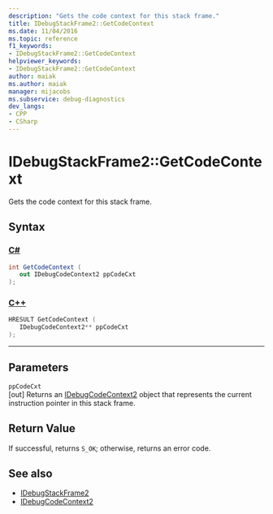 ```yaml
---
description: "Gets the code context for this stack frame."
title: IDebugStackFrame2::GetCodeContext
ms.date: 11/04/2016
ms.topic: reference
f1_keywords:
- IDebugStackFrame2::GetCodeContext
helpviewer_keywords:
- IDebugStackFrame2::GetCodeContext
author: maiak
ms.author: maiak
manager: mijacobs
ms.subservice: debug-diagnostics
dev_langs:
- CPP
- CSharp
---
```

# IDebugStackFrame2::GetCodeContext

Gets the code context for this stack frame.

## Syntax

### [C#](#tab/csharp)
```csharp
int GetCodeContext ( 
   out IDebugCodeContext2 ppCodeCxt
);
```
### [C++](#tab/cpp)
```cpp
HRESULT GetCodeContext ( 
   IDebugCodeContext2** ppCodeCxt
);
```
---

## Parameters
`ppCodeCxt`\
[out] Returns an [IDebugCodeContext2](../../../extensibility/debugger/reference/idebugcodecontext2.md) object that represents the current instruction pointer in this stack frame.

## Return Value
 If successful, returns `S_OK`; otherwise, returns an error code.

## See also
- [IDebugStackFrame2](../../../extensibility/debugger/reference/idebugstackframe2.md)
- [IDebugCodeContext2](../../../extensibility/debugger/reference/idebugcodecontext2.md)
